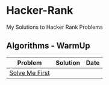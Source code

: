 # Hacker-Rank
My Solutions to Hacker Rank Problems

## Algorithms - WarmUp

|Problem|Solution|Date|
|------|------|------------|
|[Solve Me First](https://www.hackerrank.com/challenges/solve-me-first)     |      |            |
